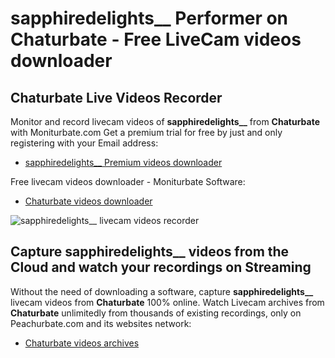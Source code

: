# sapphiredelights__ Performer on Chaturbate - Free LiveCam videos downloader

## Chaturbate Live Videos Recorder

Monitor and record livecam videos of **sapphiredelights__** from **Chaturbate** with Moniturbate.com
Get a premium trial for free by just and only registering with your Email address:
* [sapphiredelights__ Premium videos downloader](https://moniturbate.com/request-demo-licence-key.html)

Free livecam videos downloader - Moniturbate Software:
* [Chaturbate videos downloader](https://moniturbate.com/moniturbate-download-software.html)

![sapphiredelights__ livecam videos recorder](https://peachurnet.com/templates/moniturbate-software.png)


## Capture sapphiredelights__ videos from the Cloud and watch your recordings on Streaming

Without the need of downloading a software, capture **sapphiredelights__** livecam videos from **Chaturbate** 100% online.
Watch Livecam archives from **Chaturbate** unlimitedly from thousands of existing recordings, only on Peachurbate.com and its websites network:
* [Chaturbate videos archives](https://peachurnet.com/)